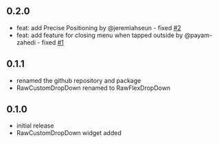 ## 0.2.0
* feat: add Precise Positioning by @jeremiahseun - fixed [#2](https://github.com/Snapp-X/flex_dropdown/issues/2)
* feat: add feature for closing menu when tapped outside by @payam-zahedi - fixed [#1](https://github.com/Snapp-X/flex_dropdown/issues/1)

## 0.1.1

* renamed the github repository and package
* RawCustomDropDown renamed to RawFlexDropDown

## 0.1.0

* initial release
* RawCustomDropDown widget added
